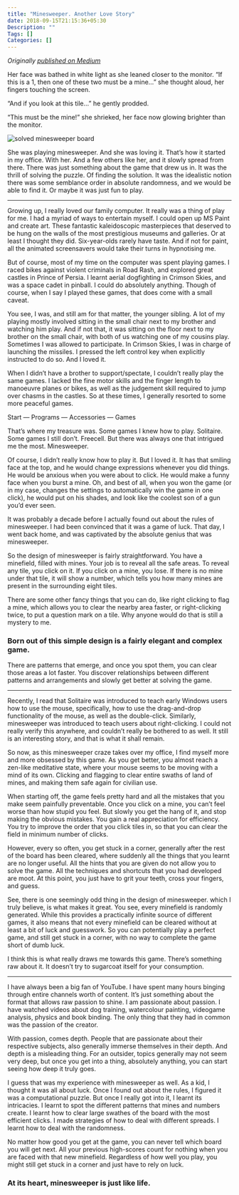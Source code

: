 ```yaml
---
title: "Minesweeper. Another Love Story"
date: 2018-09-15T21:15:36+05:30
Description: ""
Tags: []
Categories: []
---
```

_Originally [published on Medium](https://medium.com/@samhattangady/minesweeper-another-love-story-15a039793bf8)_


Her face was bathed in white light as she leaned closer to the monitor. “If this is a 1, then one of these two must be a mine…” she thought aloud, her fingers touching the screen.

“And if you look at this tile…” he gently prodded.

“This must be the mine!” she shrieked, her face now glowing brighter than the monitor.

![solved minesweeper board](/posts/minesweeper.png)

She was playing minesweeper. And she was loving it. That’s how it started in my office. With her. And a few others like her, and it slowly spread from there. There was just something about the game that drew us in. It was the thrill of solving the puzzle. Of finding the solution. It was the idealistic notion there was some semblance order in absolute randomness, and we would be able to find it. Or maybe it was just fun to play.

---

Growing up, I really loved our family computer. It really was a thing of play for me. I had a myriad of ways to entertain myself. I could open up MS Paint and create art. These fantastic kaleidoscopic masterpieces that deserved to be hung on the walls of the most prestigious museums and galleries. Or at least I thought they did. Six-year-olds rarely have taste. And if not for paint, all the animated screensavers would take their turns in hypnotising me.

But of course, most of my time on the computer was spent playing games. I raced bikes against violent criminals in Road Rash, and explored great castles in Prince of Persia. I learnt aerial dogfighting in Crimson Skies, and was a space cadet in pinball. I could do absolutely anything. Though of course, when I say I played these games, that does come with a small caveat.

You see, I was, and still am for that matter, the younger sibling. A lot of my playing mostly involved sitting in the small chair next to my brother and watching him play. And if not that, it was sitting on the floor next to my brother on the small chair, with both of us watching one of my cousins play. Sometimes I was allowed to participate. In Crimson Skies, I was in charge of launching the missiles. I pressed the left control key when explicitly instructed to do so. And I loved it.

When I didn’t have a brother to support/spectate, I couldn’t really play the same games. I lacked the fine motor skills and the finger length to manoeuvre planes or bikes, as well as the judgement skill required to jump over chasms in the castles. So at these times, I generally resorted to some more peaceful games.

Start — Programs — Accessories — Games

That’s where my treasure was. Some games I knew how to play. Solitaire. Some games I still don’t. Freecell. But there was always one that intrigued me the most. Minesweeper.

Of course, I didn’t really know how to play it. But I loved it. It has that smiling face at the top, and he would change expressions whenever you did things. He would be anxious when you were about to click. He would make a funny face when you burst a mine. Oh, and best of all, when you won the game (or in my case, changes the settings to automatically win the game in one click), he would put on his shades, and look like the coolest son of a gun you’d ever seen.

It was probably a decade before I actually found out about the rules of minesweeper. I had been convinced that it was a game of luck. That day, I went back home, and was captivated by the absolute genius that was minesweeper.

So the design of minesweeper is fairly straightforward. You have a minefield, filled with mines. Your job is to reveal all the safe areas. To reveal any tile, you click on it. If you click on a mine, you lose. If there is no mine under that tile, it will show a number, which tells you how many mines are present in the surrounding eight tiles.

There are some other fancy things that you can do, like right clicking to flag a mine, which allows you to clear the nearby area faster, or right-clicking twice, to put a question mark on a tile. Why anyone would do that is still a mystery to me.

### Born out of this simple design is a fairly elegant and complex game.

There are patterns that emerge, and once you spot them, you can clear those areas a lot faster. You discover relationships between different patterns and arrangements and slowly get better at solving the game.

---

Recently, I read that Solitaire was introduced to teach early Windows users how to use the mouse, specifically, how to use the drag-and-drop functionality of the mouse, as well as the double-click. Similarly, minesweeper was introduced to teach users about right-clicking. I could not really verify this anywhere, and couldn’t really be bothered to as well. It still is an interesting story, and that is what it shall remain.

So now, as this minesweeper craze takes over my office, I find myself more and more obsessed by this game. As you get better, you almost reach a zen-like meditative state, where your mouse seems to be moving with a mind of its own. Clicking and flagging to clear entire swaths of land of mines, and making them safe again for civilian use.

When starting off, the game feels pretty hard and all the mistakes that you make seem painfully preventable. Once you click on a mine, you can’t feel worse than how stupid you feel. But slowly you get the hang of it, and stop making the obvious mistakes. You gain a real appreciation for efficiency. You try to improve the order that you click tiles in, so that you can clear the field in minimum number of clicks.

However, every so often, you get stuck in a corner, generally after the rest of the board has been cleared, where suddenly all the things that you learnt are no longer useful. All the hints that you are given do not allow you to solve the game. All the techniques and shortcuts that you had developed are moot. At this point, you just have to grit your teeth, cross your fingers, and guess.

See, there is one seemingly odd thing in the design of minesweeper. which I truly believe, is what makes it great. You see, every minefield is randomly generated. While this provides a practically infinite source of different games, it also means that not every minefield can be cleared without at least a bit of luck and guesswork. So you can potentially play a perfect game, and still get stuck in a corner, with no way to complete the game short of dumb luck.

I think this is what really draws me towards this game. There’s something raw about it. It doesn’t try to sugarcoat itself for your consumption.

---

I have always been a big fan of YouTube. I have spent many hours binging through entire channels worth of content. It’s just something about the format that allows raw passion to shine. I am passionate about passion. I have watched videos about dog training, watercolour painting, videogame analysis, physics and book binding. The only thing that they had in common was the passion of the creator.

With passion, comes depth. People that are passionate about their respective subjects, also generally immerse themselves in their depth. And depth is a misleading thing. For an outsider, topics generally may not seem very deep, but once you get into a thing, absolutely anything, you can start seeing how deep it truly goes.

I guess that was my experience with minesweeper as well. As a kid, I thought it was all about luck. Once I found out about the rules, I figured it was a computational puzzle. But once I really got into it, I learnt its intricacies. I learnt to spot the different patterns that mines and numbers create. I learnt how to clear large swathes of the board with the most efficient clicks. I made strategies of how to deal with different spreads. I learnt how to deal with the randomness.

No matter how good you get at the game, you can never tell which board you will get next. All your previous high-scores count for nothing when you are faced with that new minefield. Regardless of how well you play, you might still get stuck in a corner and just have to rely on luck.

### At its heart, minesweeper is just like life.

